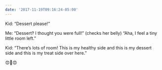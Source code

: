 ```yaml
---
date: '2017-11-19T09:16:24-05:00'
---
```

Kid: “Dessert please!”

Me: “Dessert‽ I thought you were full!” (checks her belly) “Aha, I feel a tiny little room left.”

Kid: “There’s lots of room! This is my healthy side and this is my dessert side and this is my treat side over here.”

😍🤣😍
